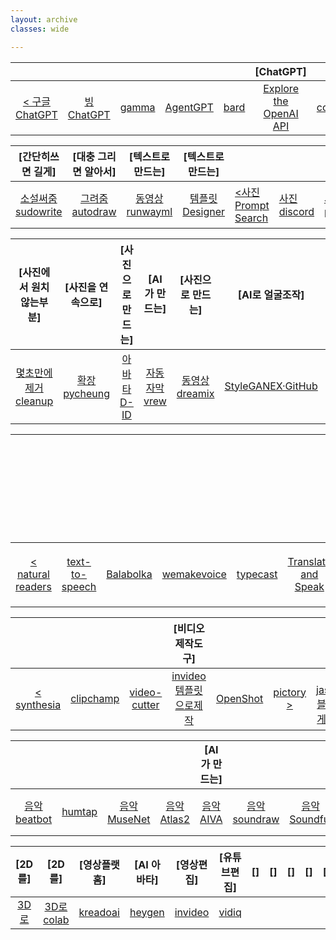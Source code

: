 ```yaml
---
layout: archive
classes: wide

---
```


|     |     |      |      |      |[ChatGPT]|      |      |      |      |      |      |
| :---: | :---: | :---: | :---: | :---: | :---: | :---: | :---: | :---: | :---: | :---: | :---: |
| [<  구글ChatGPT](https://chat.openai.com/chat) |  [빙ChatGPT](https://www.bing.com/?setlang=en&cc=kr&cc=KR)  | [gamma](https://gamma.app/docs/Untitled-srwoouffzxbxqrg?mode=doc#card-lnyedjdanu30cv6)  | [AgentGPT](https://agentgpt.reworkd.ai/ko) | [bard](https://bard.google.com/?hl=en) | [Explore the OpenAI API](https://platform.openai.com/overview) | [copyai](https://app.copy.ai/projects/25077331?tool=chat&tab=results) | [ChatGPTexel](https://drive.google.com/file/d/1EBqu1F7zMbLC121afBWaI2tEIZw07Lcg/view?usp=share_link) | [gpt4all](https://gpt4all.io/index.html) | [AutoGPT설정](https://hashdork.com/ko/autogpt/) | [AutoGPT  >](https://github.com/Significant-Gravitas/Auto-GPT) |



|[간단히쓰면 길게]|[대충 그리면 알아서]|[텍스트로 만드는]|[텍스트로 만드는]|      |      |      |[텍스트로 만드는]|      |      |
| :---: | :---: | :---: | :---: | :--- | :--- | :--- | :---: | :---: | :---: |
| [소설써줌 sudowrite](https://www.sudowrite.com/app#) | [그려줌 autodraw](https://www.autodraw.com/) | [동영상 runwayml](https://app.runwayml.com/video-tools/teams/jangwookchoi1/ai-tools) |[템플릿 Designer](https://designer.microsoft.com/) | [<사진 Prompt Search](https://www.ptsearch.info/home/) | [사진 discord](https://discord.com/channels/662267976984297473/@home) | [사진 pokeit](https://pokeit.ai/) | [사진 prompthero검색](https://prompthero.com/stable-diffusion-prompts) | [사진 DALL·E](https://labs.openai.com/) | [사진 Playground](https://playgroundai.com/create?) |



|[사진에서 원치않는부분]|[사진을 연속으로]| [사진으로 만드는] | [AI가 만드는]|[사진으로 만드는]|[AI로 얼굴조작]|[AI로 얼굴조작]|
| :---: | :---: | :---: | :---: | :---: | :---: | :---: |
| [몇초만에 제거 cleanup](https://cleanup.pictures/) | [확장 pycheung](https://www.pycheung.com/checker/) | [아바타 D-ID](https://studio.d-id.com/?video=tlk_fa1ueJObWfSiYe4RT57u2) | [자동자막 vrew](https://vrew.voyagerx.com/ko/) | [동영상 dreamix](https://dreamix-video-editing.github.io/) | [StyleGANEX·GitHub](https://github.com/williamyang1991/StyleGANEX/actions) | [HuggingFace](https://huggingface.co/spaces/PKUWilliamYang/StyleGANEX) |



|     |     |      |      |      |      |[텍스트를 음성과 MP3로변환]|      |      |      |      |      |      |
| :---: | :---: | :---: | :---: | :---: | :---: | :---: | :---: | :---: | :---: | :---: | :---: | :---: |
| [<  natural readers](https://www.naturalreaders.com/online/) | [text-to-speech](https://text-to-speech.imtranslator.net/speech.asp) | [Balabolka](http://www.cross-plus-a.com/kr/balabolka.htm) | [wemakevoice](https://www.wemakevoice.com/freetts) | [typecast](https://app.typecast.ai/ko/login?nextPath=%2Fko%2Fdashboard) | [Translate and Speak](https://imtranslator.net/translate-and-speak/) | [네이버클로바더빙](https://clovadubbing.naver.com/) | [Panopreter](https://download.pcsystemfix.com/drivers/?brand=Windows&logo=windows&gclid=EAIaIQobChMImITU8aTU_gIVMJfRBB0YlQNUEAEYASAAEgIPTvD_BwE) | [Google TTS](https://www.appurse.com/com.google.android.tts.html?gclid=CjwKCAjwxr2iBhBJEiwAdXECw88R6Y5KVs5rxp4Bl7IG4rHuK3nsdOhNbvhnexeLP5p11cMp9MVEbBoCOLAQAvD_BwE) | [Microsoft TTS](http://singingdalong.blogspot.com/2021/07/Microsoft-TTS-apk.html) | [PC에TTS깔기](https://www.youtube.com/watch?v=JgTHu7gAUGs) | [TorToiSe TTS](https://docs.google.com/document/d/13O_eyY65i6AkNrN_LdPhpUjGhyTNKYHvDrIvHnHe1GA/edit#) | [Kaggle  >](https://www.kaggle.com/datasets/bryanpark/korean-single-speaker-speech-dataset) |



|     |     |      |[비디오 제작도구]|      |      |      |[홈페이지 제작도구]|     |     |     |[커뮤니티 창고]|      |      |
| :---: | :---: | :---: | :---: | :---: | :---: | :---: | :---: | :---: | :---: | :---: | :---: | :---: | :---: |
| [<  synthesia](https://www.synthesia.io/) | [clipchamp](https://app.clipchamp.com/) | [video-cutter](https://video-cutter-js.com/kr/) | [invideo템플릿으로제작](https://invideo.io/workflow/marketing-templates) | [OpenShot](https://www.openshot.org/) | [pictory  >](https://app.pictory.ai/textinput) | [<  jasper블로그게시물](https://www.jasper.ai/) | [Smailpro메일자동생성](https://smailpro.com/) | [mixo](https://app.mixo.io/sites/UZzgZVo8YK7SDaTwTFwt) | [modoo  >](https://www.modoo.at/management)  |  [<  gongu](https://gongu.copyright.or.kr/gongu/main/main.do) | [kmong전문가](https://kmong.com/) | [pixabay](https://pixabay.com/ko/sound-effects/search/rain%20falling/?manual_search=1) | [Pexels  >](https://www.pexels.com/ko-kr/videos/) |



|     |     |     |     |[AI가 만드는]|     |     |     |[작곡]|[작곡]|     |     |[AI가 만드는]|     |     |
| :---: | :---: | :---: | :---: | :---: | :---: | :---: | :---: | :---: | :---: | :---: | :---: | :---: | :---: | :---: |
| [음악 beatbot](https://beatbot.fm/?via=aitoolsarena.com) | [ humtap](https://en.humtap.com/#/) | [음악 MuseNet](https://openai.com/research/musenet) | [음악 Atlas2](https://algonaut.audio/atlas_2_downloads/) | [음악 AIVA](https://www.aiva.ai/) | [음악 soundraw](https://soundraw.io/create_music) | [음악 Soundful](https://my.soundful.com/) | [음악 EcrettMusic](https://ecrettmusic.com/) | [설명](https://hashdork.com/ko/%EC%83%98%ED%94%8C%EC%97%90%EC%84%9C-%EC%9D%8C%EC%95%85%EC%9D%84-%EC%83%9D%EC%84%B1%ED%95%98%EB%8A%94-AI-%EB%8F%84%EA%B5%AC/) | [설명](https://www.movavi.com/kr/learning-portal/free-music-making-software.html) | [[동영상 kaiber](https://kaiber.ai/) | [동영상 Animation](https://sketch.metademolab.com/canvas) | [동영상 cutoutpro](https://www.cutout.pro/photo-editing-background?vsource=google102t-bd&gclid=CjwKCAjw3ueiBhBmEiwA4BhspO_4yOf29kDSpt5K3KZilxA8tnCd4weKmYR4hbal3JUJXZroMfJRJBoCFuQQAvD_BwE) | [동영상 LeiaPix](https://www.leiainc.com/) | [동영상 myheritage](https://www.myheritage.co.kr/ai-time-machine) |



|[2D를]|[2D를]|[영상플랫홈]|[AI 아바타]|[영상편집]|[유튜브편집]|[]|[]|[]|[]|[]|[]|[]|[]|[]|
| :---: | :---: | :---: | :---: | :---: | :---: | :---: | :---: | :---: | :---: | :---: | :---: | :---: | :---: | :---: |
| [3D로](https://www.youtube.com/watch?v=L_TB3KlbF8I) | [3D로 colab](https://colab.research.google.com/drive/1NzP4oI_KighbpfEEVCnYKZ0lfzDpqTyE?usp=sharing#scrollTo=eclLG4xlJRIE) | [kreadoai](https://www.kreadoai.com/ai/workbench) | [heygen](https://app.heygen.com/videos) |[invideo](https://invideo.io/videos)| [vidiq](https://app.vidiq.com/channels/271b3ab5-1f21-4fa9-8f25-c0f59ab8a6a8/dashboard) | []() | []() | []() | []() | []() | []() | []() | []() | []() |



